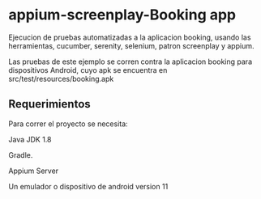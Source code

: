 # appium-screenplay-Booking app

Ejecucion de pruebas automatizadas a la aplicacion booking, usando las herramientas, cucumber, serenity, selenium, patron screenplay y appium.

Las pruebas de este ejemplo se corren contra la aplicacion booking para dispositivos Android, cuyo apk se encuentra en src/test/resources/booking.apk

## Requerimientos

Para correr el proyecto se necesita:

Java JDK 1.8
 
Gradle.

Appium Server

Un emulador o dispositivo de android version 11

